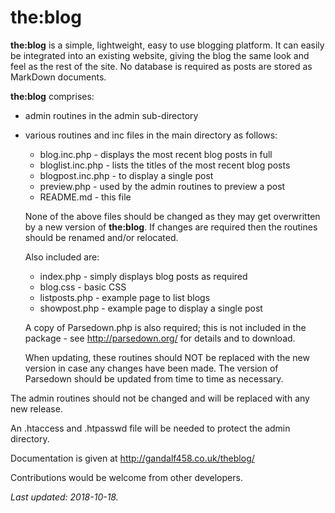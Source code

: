 # the:blog

**the:blog** is a simple, lightweight, easy to use blogging platform. It can easily be integrated into an existing website, giving the blog the same look and feel as the rest of the site. No database is required as posts are stored as MarkDown documents.

**the:blog** comprises:

* admin routines in the admin sub-directory
* various routines and inc files in the main directory as follows:

    - blog.inc.php - displays the most recent blog posts in full
    - bloglist.inc.php - lists the titles of the most recent blog posts
    - blogpost.inc.php - to display a single post
    - preview.php - used by the admin routines to preview a post
    - README.md - this file

    None of the above files should be changed as they may get overwritten by a new version of **the:blog**. If changes are required then the routines should be renamed and/or relocated.

    Also included are:

    - index.php - simply displays blog posts as required
    - blog.css - basic CSS
    - listposts.php - example page to list blogs
    - showpost.php - example page to display a single post

    A copy of Parsedown.php is also required; this is not included in the package - see http://parsedown.org/ for details and to download.

    When updating, these routines should NOT be replaced with the new version in case any changes have been made. The version of Parsedown should be updated from time to time as necessary.

The admin routines should not be changed and will be replaced with any new release.

An .htaccess and .htpasswd file will be needed to protect the admin directory.

Documentation is given at http://gandalf458.co.uk/theblog/

Contributions would be welcome from other developers.

_Last updated: 2018-10-18._
